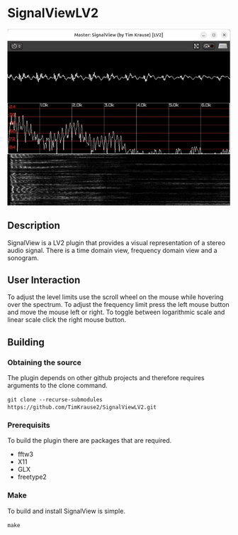 # SignalViewLV2
![SignalView LV2 plugin analysing speech.](https://github.com/TimKrause2/SignalViewLV2/blob/main/screenshot.png)

## Description

SignalView is a LV2 plugin that provides a visual representation of a stereo audio signal. There is
a time domain view, frequency domain view and a sonogram.

## User Interaction

To adjust the level limits use the scroll wheel on the mouse while hovering over the spectrum.
To adjust the frequency limit press the left mouse button and move the mouse left or right.
To toggle between logarithmic scale and linear scale click the right mouse button.

## Building

### Obtaining the source

The plugin depends on other github projects and therefore requires arguments to the clone
command.

`git clone --recurse-submodules https://github.com/TimKrause2/SignalViewLV2.git`


### Prerequisits

To build the plugin there are packages that are required.

- fftw3
- X11
- GLX
- freetype2

### Make

To build and install SignalView is simple.

`make`

